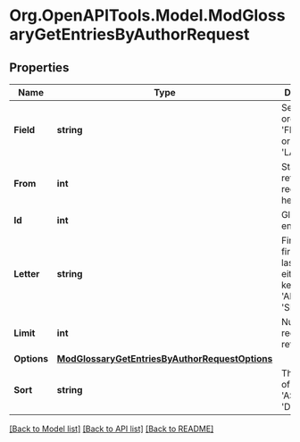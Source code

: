 # Org.OpenAPITools.Model.ModGlossaryGetEntriesByAuthorRequest

## Properties

Name | Type | Description | Notes
------------ | ------------- | ------------- | -------------
**Field** | **string** | Search and order using: &#39;FIRSTNAME&#39; or &#39;LASTNAME&#39; | [optional] [default to "LASTNAME"]
**From** | **int** | Start returning records from here | [optional] [default to 0]
**Id** | **int** | Glossary entry ID | 
**Letter** | **string** | First letter of firstname or lastname, or either keywords: &#39;ALL&#39; or &#39;SPECIAL&#39;. | [default to "null"]
**Limit** | **int** | Number of records to return | [optional] [default to 20]
**Options** | [**ModGlossaryGetEntriesByAuthorRequestOptions**](ModGlossaryGetEntriesByAuthorRequestOptions.md) |  | [optional] 
**Sort** | **string** | The direction of the order: &#39;ASC&#39; or &#39;DESC&#39; | [optional] [default to "ASC"]

[[Back to Model list]](../README.md#documentation-for-models) [[Back to API list]](../README.md#documentation-for-api-endpoints) [[Back to README]](../README.md)

